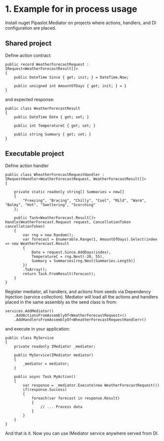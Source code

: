 # 1. Example for in process usage

Install nuget Pipaslot.Mediator on projects where actions, handlers, and DI configuration are placed.

## Shared project
Define action contract:
```
public record WeatherForecastRequest : IRequest<WeatherForecastResult[]>
{
    public DateTime Since { get; init; } = DateTime.Now;

    public unsigned int AmountOfDays { get; init; } = 1
}
```
and expected response:
```
public class WeatherForecastResult
{
    public DateTime Date { get; set; }

    public int TemperatureC { get; set; }

    public string Summary { get; set; }
}
```
## Executable project

Define action handler
```
public class WheatherForecastRequestHandler : IRequestHandler<WeatherForecastRequest, WeatherForecastResult[]>
{

    private static readonly string[] Summaries = new[]
    {
        "Freezing", "Bracing", "Chilly", "Cool", "Mild", "Warm", "Balmy", "Hot", "Sweltering", "Scorching"
    };

    public Task<WeatherForecast.Result[]> Handle(WeatherForecast.Request request, CancellationToken cancellationToken)
    {
        var rng = new Random();
        var forecast = Enumerable.Range(1, AmountOfDays).Select(index => new WeatherForecast.Result
        {
            Date = request.Since.AddDays(index),
            TemperatureC = rng.Next(-20, 55),
            Summary = Summaries[rng.Next(Summaries.Length)]
        })
        .ToArray();
        return Task.FromResult(forecast);
    }
}
```
Register mediator, all handlers, and actions from seeds via Dependency Injection (service collection). Mediator will load all the actions and handlers placed in the same assembly as the seed class is from:
```
services.AddMediator()
    .AddActionsFromAssemblyOf<WeatherForecastRequest>()
    .AddHandlersFromAssemblyOf<WheatherForecastRequestHandler>()
```
and execute in your application:
```
public class MyService
{
    private readonly IMediator _mediator;

    public MyService(IMediator mediator)
    {
        _mediator = mediator;
    }

    public async Task MyAction()
    {
        var response = _mediator.Execute(new WeatherForecastRequest())
        if(response.Success)
        {
            foreach(var forecast in response.Result)
            {
                // ... Process data
            }
        }
    }
}
```

And that is it. Now you can use IMediator service anywhere served from DI.